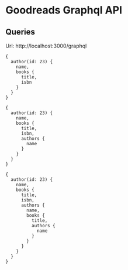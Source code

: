 # Goodreads Graphql API

## Queries

Url: http://localhost:3000/graphql

```
{
  author(id: 23) {
    name,
    books {
      title,
      isbn
    }
  }
}
```
```
{
  author(id: 23) {
    name,
    books {
      title,
      isbn,
      authors {
        name
      }
    }
  }
}
```

```
{
  author(id: 23) {
    name,
    books {
      title,
      isbn,
      authors {
        name,
        books {
          title,
          authors {
            name
          }
        }
      }
    }
  }
}
```